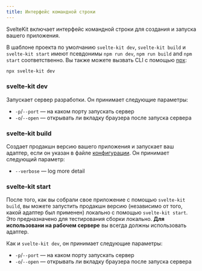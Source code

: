 ```yaml
---
title: Интерфейс командной строки
---
```


SvelteKit включает интерфейс командной строки для создания и запуска вашего приложения.

В шаблоне проекта по умолчанию `svelte-kit dev`, `svelte-kit build` и `svelte-kit start` имеют псевдонимы `npm run dev`, `npm run build` and `npm start` соответственно. Вы также можете вызвать CLI с помощью [npx](https://www.npmjs.com/package/npx):

```bash
npx svelte-kit dev
```

### svelte-kit dev

Запускает сервер разработки. Он принимает следующие параметры:

* `-p`/`--port` — на каком порту запускать сервер
* `-o`/`--open` — открывать ли вкладку браузера после запуска сервера

### svelte-kit build

Создает продакшн версию вашего приложения и запускает ваш адаптер, если он указан в файле [конфигурации](#configuration). Он принимает следующий параметр:

* `--verbose` — log more detail

### svelte-kit start

После того, как вы собрали свое приложение с помощью `svelte-kit build`, вы можете запустить продакшн версию (независимо от того, какой адаптер был применен) локально с помощью `svelte-kit start`. Это предназначено для тестирования сборки локально. **Для использовани на рабочем сервере** вы всегда должны использовать адаптер.

Как и `svelte-kit dev`, он принимает следующие параметры:

* `-p`/`--port` — на каком порту запускать сервер
* `-o`/`--open` — открывать ли вкладку браузера после запуска сервера
